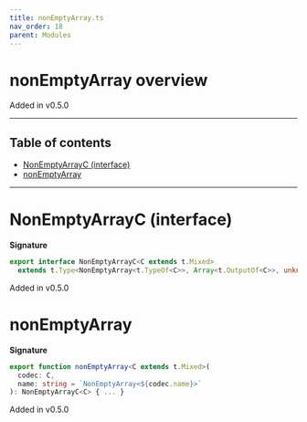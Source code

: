 ```yaml
---
title: nonEmptyArray.ts
nav_order: 18
parent: Modules
---
```


# nonEmptyArray overview

Added in v0.5.0

---

<h2 class="text-delta">Table of contents</h2>

- [NonEmptyArrayC (interface)](#nonemptyarrayc-interface)
- [nonEmptyArray](#nonemptyarray)

---

# NonEmptyArrayC (interface)

**Signature**

```ts
export interface NonEmptyArrayC<C extends t.Mixed>
  extends t.Type<NonEmptyArray<t.TypeOf<C>>, Array<t.OutputOf<C>>, unknown> {}
```

Added in v0.5.0

# nonEmptyArray

**Signature**

```ts
export function nonEmptyArray<C extends t.Mixed>(
  codec: C,
  name: string = `NonEmptyArray<${codec.name}>`
): NonEmptyArrayC<C> { ... }
```

Added in v0.5.0
